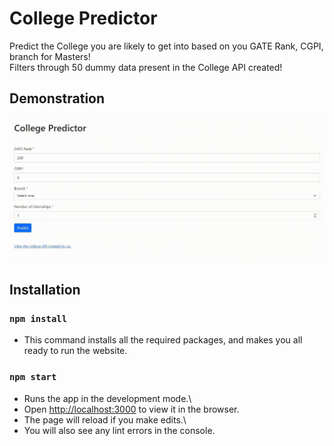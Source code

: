 # College Predictor

Predict the College you are likely to get into based on you GATE Rank, CGPI, branch for Masters!
<br />
Filters through 50 dummy data present in the College API created!

## Demonstration

<img src="./Images/College Predictor.gif" alt="College Predictor"/>

## Installation

### `npm install`

- This command installs all the required packages, and makes you all ready to run the website.

### `npm start`

- Runs the app in the development mode.\
- Open [http://localhost:3000](http://localhost:3000) to view it in the browser.
- The page will reload if you make edits.\
- You will also see any lint errors in the console.

